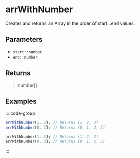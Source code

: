 # arrWithNumber <Badge type="tip" text="JavaScript" /><Badge type="info" text="Dart" />

Creates and returns an Array in the order of start...end values.

## Parameters

- `start::number`
- `end::number`

## Returns

> number[]

## Examples

::: code-group

```javascript [JavaScript]
arrWithNumber(1, 3); // Returns [1, 2, 3]
arrWithNumber(0, 3); // Returns [0, 1, 2, 3]
```

```dart [Dart]
arrWithNumber(1, 3); // Returns [1, 2, 3]
arrWithNumber(0, 3); // Returns [0, 1, 2, 3]
```

:::
